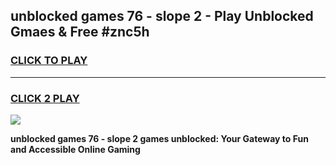 
## unblocked games 76 - slope 2 - Play Unblocked Gmaes & Free #znc5h
<h3>
<a href="https://premium.freeplayer.one?title=unblocked_games_76_-_slope_2&ref=01M">CLICK TO PLAY</a></h3>
<hr>

<h3>
<a href="https://premium.freeplayer.one?title=unblocked_games_76_-_slope_2&ref=01M">CLICK 2 PLAY</a>
  
</h3>

<a href="https://premium.freeplayer.one?title=unblocked_games_76_-_slope_2&ref=01M"><img src="https://clearcache.store/games.png"></a>


**unblocked games 76 - slope 2 games unblocked: Your Gateway to Fun and Accessible Online Gaming**
